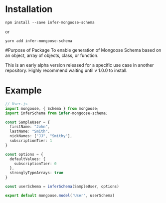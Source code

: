 # Installation

```shell
npm install --save infer-mongoose-schema
```
or
```shell
yarn add infer-mongoose-schema
```

#Purpose of Package
To enable generation of Mongoose Schema based on an object, array of objects, class, or function.

This is an early alpha version released for a specific use case in another repository. Highly recommend waiting until v 1.0.0 to install.

# Example

```typescript
// User.js
import mongoose, { Schema } from mongoose;
import inferSchema from infer-mongoose-schema;

const SampleUser = {
  firstName: "John",
  lastName: "Smith",
  nickNames: ["JJ", "Smithy"],
  subscriptionTier: 1
}

const options = {
  defaultValues: {
    subscriptionTier: 0
  },
  stronglyTypeArrays: true
}

const userSchema = inferSchema(SampleUser, options)

export default mongoose.model('User', userSchema)
```
